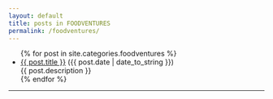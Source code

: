 ```yaml
---
layout: default
title: posts in FOODVENTURES
permalink: /foodventures/
---
```


<ul>
  {% for post in site.categories.foodventures %}
    <li><a href="{{ post.url }}">{{ post.title }}</a> ({{ post.date | date_to_string }})<br>
      {{ post.description }}
    </li>
  {% endfor %}
</ul>
<hr>
